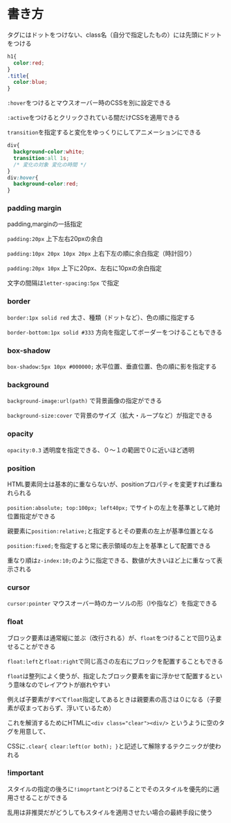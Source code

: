 # 書き方

タグにはドットをつけない、class名（自分で指定したもの）には先頭にドットをつける

```css
h1{
  color:red;
}
.title{
  color:blue;
}
```

`:hover`をつけるとマウスオーバー時のCSSを別に設定できる

`:active`をつけるとクリックされている間だけCSSを適用できる

`transition`を指定すると変化をゆっくりにしてアニメーションにできる

```css
div{
  background-color:white;
  transition:all 1s;
  /* 変化の対象 変化の時間 */
}
div:hover{
  background-color:red;
}
```

### padding margin

padding,marginの一括指定

`padding:20px` 上下左右20pxの余白

`padding:10px 20px 10px 20px` 上右下左の順に余白指定（時計回り）

`padding:20px 10px` 上下に20px、左右に10pxの余白指定

文字の間隔は`letter-spacing:5px` で指定

### border

`border:1px solid red` 太さ、種類（ドットなど）、色の順に指定する

`border-bottom:1px solid #333` 方向を指定してボーダーをつけることもできる

### box-shadow

`box-shadow:5px 10px #000000;` 水平位置、垂直位置、色の順に影を指定する

### background

`background-image:url(path)` で背景画像の指定ができる

`background-size:cover` で背景のサイズ（拡大・ループなど）が指定できる

### opacity

`opacity:0.3` 透明度を指定できる、０〜１の範囲で０に近いほど透明

### position

HTML要素同士は基本的に重ならないが、positionプロパティを変更すれば重ねれられる

`position:absolute; top:100px; left40px;` でサイトの左上を基準として絶対位置指定ができる

親要素に`position:relative;`と指定するとその要素の左上が基準位置となる

`position:fixed;`を指定すると常に表示領域の左上を基準として配置できる

重なり順は`z-index:10;`のように指定できる、数値が大きいほど上に重なって表示される

### cursor

`cursor:pointer` マウスオーバー時のカーソルの形（Iや指など）を指定できる

### float

ブロック要素は通常縦に並ぶ（改行される）が、`float`をつけることで回り込ませることができる

`float:left`と`float:right`で同じ高さの左右にブロックを配置することもできる

`float`は整列によく使うが、指定したブロック要素を宙に浮かせて配置するという意味なのでレイアウトが崩れやすい

例えば子要素がすべて`float`指定してあるときは親要素の高さは０になる（子要素が収まっておらず、浮いているため）

これを解消するためにHTMLに`<div class="clear"><div/>` というように空のタグを用意して、

CSSに`.clear{ clear:left(or both); }`と記述して解除するテクニックが使われる

### !important

スタイルの指定の後ろに`!imoprtant`とつけることでそのスタイルを優先的に適用させることができる

乱用は非推奨だがどうしてもスタイルを適用させたい場合の最終手段に使う

